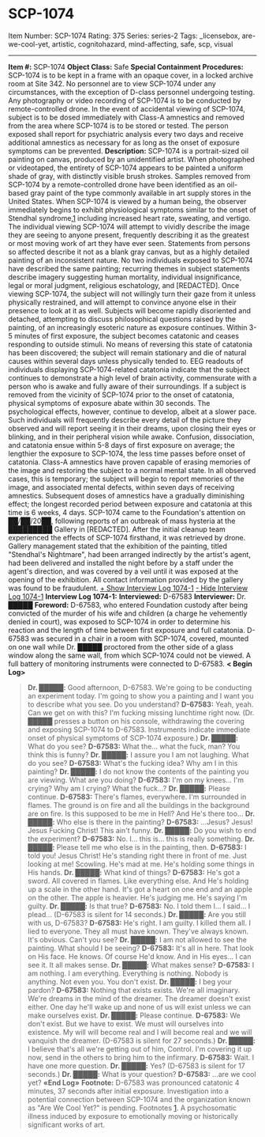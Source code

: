 # SCP-1074
Item Number: SCP-1074
Rating: 375
Series: series-2
Tags: _licensebox, are-we-cool-yet, artistic, cognitohazard, mind-affecting, safe, scp, visual

---

**Item #:** SCP-1074
**Object Class:** Safe
**Special Containment Procedures:** SCP-1074 is to be kept in a frame with an opaque cover, in a locked archive room at Site 342. No personnel are to view SCP-1074 under any circumstances, with the exception of D-class personnel undergoing testing. Any photography or video recording of SCP-1074 is to be conducted by remote-controlled drone.
In the event of accidental viewing of SCP-1074, subject is to be dosed immediately with Class-A amnestics and removed from the area where SCP-1074 is to be stored or tested. The person exposed shall report for psychiatric analysis every two days and receive additional amnestics as necessary for as long as the onset of exposure symptoms can be prevented.
**Description:** SCP-1074 is a portrait-sized oil painting on canvas, produced by an unidentified artist. When photographed or videotaped, the entirety of SCP-1074 appears to be painted a uniform shade of gray, with distinctly visible brush strokes. Samples removed from SCP-1074 by a remote-controlled drone have been identified as an oil-based gray paint of the type commonly available in art supply stores in the United States.
When SCP-1074 is viewed by a human being, the observer immediately begins to exhibit physiological symptoms similar to the onset of Stendhal syndrome,[1](javascript:;) including increased heart rate, sweating, and vertigo. The individual viewing SCP-1074 will attempt to vividly describe the image they are seeing to anyone present, frequently describing it as the greatest or most moving work of art they have ever seen. Statements from persons so affected describe it not as a blank gray canvas, but as a highly detailed painting of an inconsistent nature. No two individuals exposed to SCP-1074 have described the same painting; recurring themes in subject statements describe imagery suggesting human mortality, individual insignificance, legal or moral judgment, religious eschatology, and [REDACTED].
Once viewing SCP-1074, the subject will not willingly turn their gaze from it unless physically restrained, and will attempt to convince anyone else in their presence to look at it as well. Subjects will become rapidly disoriented and detached, attempting to discuss philosophical questions raised by the painting, of an increasingly esoteric nature as exposure continues. Within 3-5 minutes of first exposure, the subject becomes catatonic and ceases responding to outside stimuli. No means of reversing this state of catatonia has been discovered; the subject will remain stationary and die of natural causes within several days unless physically tended to. EEG readouts of individuals displaying SCP-1074-related catatonia indicate that the subject continues to demonstrate a high level of brain activity, commensurate with a person who is awake and fully aware of their surroundings.
If a subject is removed from the vicinity of SCP-1074 prior to the onset of catatonia, physical symptoms of exposure abate within 30 seconds. The psychological effects, however, continue to develop, albeit at a slower pace. Such individuals will frequently describe every detail of the picture they observed and will report seeing it in their dreams, upon closing their eyes or blinking, and in their peripheral vision while awake. Confusion, dissociation, and catatonia ensue within 5-8 days of first exposure on average; the lengthier the exposure to SCP-1074, the less time passes before onset of catatonia.
Class-A amnestics have proven capable of erasing memories of the image and restoring the subject to a normal mental state. In all observed cases, this is temporary; the subject will begin to report memories of the image, and associated mental defects, within seven days of receiving amnestics. Subsequent doses of amnestics have a gradually diminishing effect; the longest recorded period between exposure and catatonia at this time is 6 weeks, 4 days.
SCP-1074 came to the Foundation's attention on ██/██/20██, following reports of an outbreak of mass hysteria at the █████████ Gallery in [REDACTED]. After the initial cleanup team experienced the effects of SCP-1074 firsthand, it was retrieved by drone. Gallery management stated that the exhibition of the painting, titled "Stendhal's Nightmare", had been arranged indirectly by the artist's agent, had been delivered and installed the night before by a staff under the agent's direction, and was covered by a veil until it was exposed at the opening of the exhibition. All contact information provided by the gallery was found to be fraudulent.
[\+ Show Interview Log 1074-1](javascript:;)
[\- Hide Interview Log 1074-1](javascript:;)
**Interview Log 1074-1:**
**Interviewed:** D-67583
**Interviewer:** Dr. █████
**Foreword:** D-67583, who entered Foundation custody after being convicted of the murder of his wife and children (a charge he vehemently denied in court), was exposed to SCP-1074 in order to determine his reaction and the length of time between first exposure and full catatonia. D-67583 was secured in a chair in a room with SCP-1074, covered, mounted on one wall while Dr. █████ proctored from the other side of a glass window along the same wall, from which SCP-1074 could not be viewed. A full battery of monitoring instruments were connected to D-67583.
**< Begin Log>**
> **Dr. █████:** Good afternoon, D-67583. We're going to be conducting an experiment today. I'm going to show you a painting and I want you to describe what you see. Do you understand?
> **D-67583:** Yeah, yeah. Can we get on with this? I'm fucking missing lunchtime right now.
> (Dr. █████ presses a button on his console, withdrawing the covering and exposing SCP-1074 to D-67583. Instruments indicate immediate onset of physical symptoms of SCP-1074 exposure.)
> **Dr. █████:** What do you see?
> **D-67583:** What the… what the fuck, man? You think this is funny?
> **Dr. █████:** I assure you I am not laughing. What do you see?
> **D-67583:** What's the fucking idea? Why am I in this painting?
> **Dr. █████:** I do not know the contents of the painting you are viewing. What are you doing?
> **D-67583:** I'm on my knees… I'm crying? Why am I crying? What the fuck…?
> **Dr. █████:** Please continue.
> **D-67583:** There's flames, everywhere. I'm surrounded in flames. The ground is on fire and all the buildings in the background are on fire. Is this supposed to be me in Hell? And He's there too…
> **Dr. █████:** Who else is there in the painting?
> **D-67583:** …Jesus? Jesus! Jesus Fucking Christ! This ain't funny.
> **Dr. █████:** Do you wish to end the experiment?
> **D-67583:** No. I… this is… this is really something.
> **Dr. █████:** Please tell me who else is in the painting, then.
> **D-67583:** I told you! Jesus Christ! He's standing right there in front of me. Just looking at me! Scowling. He's mad at me. He's holding some things in His hands.
> **Dr. █████:** What kind of things?
> **D-67583:** He's got a sword. All covered in flames. Like everything else. And He's holding up a scale in the other hand. It's got a heart on one end and an apple on the other. The apple is heavier. He's judging me. He's saying I'm guilty.
> **Dr. █████:** Is that true?
> **D-67583:** No. I told them I… I said… I plead…
> (D-67583 is silent for 14 seconds.)
> **Dr. █████:** Are you still with us, D-67583?
> **D-67583:** He's right. I am guilty. I killed them all. I lied to everyone. They all must have known. They've always known. It's obvious. Can't you see?
> **Dr. █████:** I am not allowed to see the painting. What should I be seeing?
> **D-67583:** It's all in here. That look on His face. He knows. Of course He'd know. And in His eyes… I can see it. It all makes sense.
> **Dr. █████:** What makes sense?
> **D-67583:** I am nothing. I am everything. Everything is nothing. Nobody is anything. Not even you. You don't exist.
> **Dr. █████:** I beg your pardon?
> **D-67583:** Nothing that exists exists. We're all imaginary. We're dreams in the mind of the dreamer. The dreamer doesn't exist either. One day he'll wake up and none of us will exist unless we can make ourselves exist.
> **Dr. █████:** Please continue.
> **D-67583:** We don't exist. But we have to exist. We must will ourselves into existence. My will will become real and I will become real and we will vanquish the dreamer.
> (D-67583 is silent for 27 seconds.)
> **Dr. █████:** I believe that's all we're getting out of him, Control. I'm covering it up now, send in the others to bring him to the infirmary.
> **D-67583:** Wait. I have one more question.
> **Dr. █████:** Yes?
> (D-67583 is silent for 17 seconds.)
> **Dr. █████:** What is your question?
> **D-67583:** …are we cool yet?
**«End Log»**
**Footnote:** D-67583 was pronounced catatonic 4 minutes, 37 seconds after initial exposure. Investigation into a potential connection between SCP-1074 and the organization known as "Are We Cool Yet?" is pending.
Footnotes
[1](javascript:;). A psychosomatic illness induced by exposure to emotionally moving or historically significant works of art.